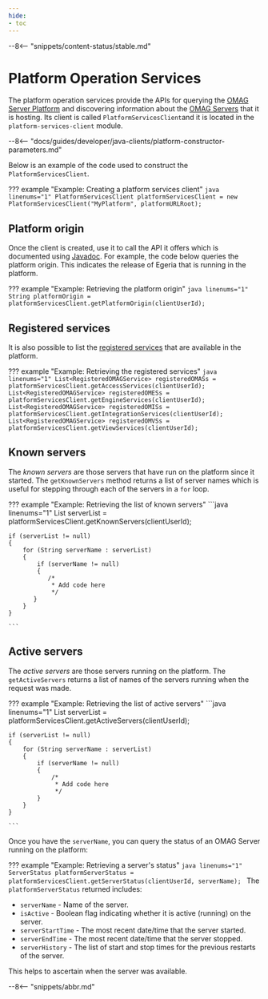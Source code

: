 ```yaml
---
hide:
- toc
---
```


<!-- SPDX-License-Identifier: CC-BY-4.0 -->
<!-- Copyright Contributors to the Egeria project. -->

--8<-- "snippets/content-status/stable.md"

# Platform Operation Services

The platform operation services provide the APIs for querying the [OMAG Server Platform](/concepts/omag-server-platform) and discovering information about the [OMAG Servers](/concepts/omag-server) that it is hosting.   Its client is called `PlatformServicesClient`and it is located in the `platform-services-client` module.

--8<-- "docs/guides/developer/java-clients/platform-constructor-parameters.md"

Below is an example of the code used to construct the `PlatformServicesClient`.

??? example "Example: Creating a platform services client"
    ```java linenums="1"
    PlatformServicesClient platformServicesClient = new PlatformServicesClient("MyPlatform", platformURLRoot);
    ```

## Platform origin

Once the client is created, use it to call the API it offers which is documented using [Javadoc](https://odpi.github.io/egeria/org/odpi/openmetadata/platformservices/client/PlatformServicesClient.html). For example, the code below queries the platform origin. This indicates the release of Egeria that is running in the platform.

??? example "Example: Retrieving the platform origin"
    ```java linenums="1"
    String platformOrigin = platformServicesClient.getPlatformOrigin(clientUserId);
    ```

## Registered services

It is also possible to list the [registered services](/services/#registered-services) that are available in the platform.

??? example "Example: Retrieving the registered services"
    ```java linenums="1"
    List<RegisteredOMAGService> registeredOMASs = platformServicesClient.getAccessServices(clientUserId);
    List<RegisteredOMAGService> registeredOMESs = platformServicesClient.getEngineServices(clientUserId);
    List<RegisteredOMAGService> registeredOMISs = platformServicesClient.getIntegrationServices(clientUserId);
    List<RegisteredOMAGService> registeredOMVSs = platformServicesClient.getViewServices(clientUserId);
    ```

## Known servers

The *known servers* are those servers that have run on the platform since it started.  The `getKnownServers` method returns a list of server names which is useful for stepping through each of the servers in a `for` loop.

??? example "Example: Retrieving the list of known servers"
    ```java linenums="1"
    List<String> serverList = platformServicesClient.getKnownServers(clientUserId);

    if (serverList != null)
    {
        for (String serverName : serverList)
        {
            if (serverName != null)
            {
               /*
                * Add code here
                */
           }
        }
    }

    ```

## Active servers

The *active servers* are those servers running on the platform. The `getActiveServers` returns a list of names of the servers running when the request was made.

??? example "Example: Retrieving the list of active servers"
    ```java linenums="1"
    List<String> serverList = platformServicesClient.getActiveServers(clientUserId);

    if (serverList != null)
    {
        for (String serverName : serverList)
        {
            if (serverName != null)
            {
                /*
                 * Add code here
                 */
            }
        }
    }

    ```

Once you have the `serverName`, you can query the status of an OMAG Server running on the platform:

??? example "Example: Retrieving a server's status"
    ```java linenums="1"
    ServerStatus platformServerStatus = platformServicesClient.getServerStatus(clientUserId, serverName);
    ```
The `platformServerStatus` returned includes:

- `serverName` - Name of the server.
- `isActive` - Boolean flag indicating whether it is active (running) on the server.
- `serverStartTime` - The most recent date/time that the server started.
- `serverEndTime` - The most recent date/time that the server stopped.
- `serverHistory` - The list of start and stop times for the previous restarts of the server.

This helps to ascertain when the server was available.



--8<-- "snippets/abbr.md"
